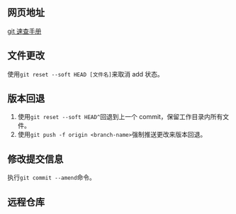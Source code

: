 ## 网页地址

[git 速查手册](https://www.bookstack.cn/books/learngit-basic)

## 文件更改

使用`git reset --soft HEAD [文件名]`来取消 add 状态。

## 版本回退

1. 使用`git reset --soft HEAD^`回退到上一个 commit，保留工作目录内所有文件。
2. 使用`git push -f origin <branch-name>`强制推送更改来版本回退。

## 修改提交信息

执行`git commit --amend`命令。

## 远程仓库